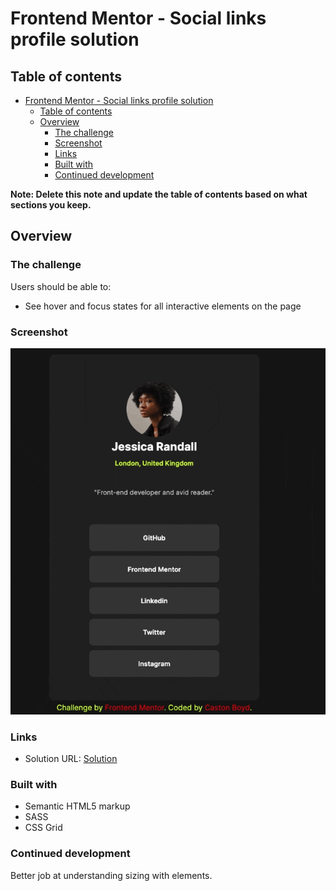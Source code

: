 # Frontend Mentor - Social links profile solution

## Table of contents

- [Frontend Mentor - Social links profile solution](#frontend-mentor---social-links-profile-solution)
  - [Table of contents](#table-of-contents)
  - [Overview](#overview)
    - [The challenge](#the-challenge)
    - [Screenshot](#screenshot)
    - [Links](#links)
    - [Built with](#built-with)
    - [Continued development](#continued-development)

**Note: Delete this note and update the table of contents based on what sections you keep.**

## Overview

### The challenge

Users should be able to:

- See hover and focus states for all interactive elements on the page

### Screenshot

![](fm.gif)


### Links

- Solution URL: [Solution](https://github.com/CastonPursuit/social-links-profile-main)

### Built with

- Semantic HTML5 markup
- SASS
- CSS Grid


### Continued development

Better job at understanding sizing with elements. 
